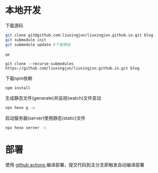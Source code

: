 # 本地开发
下载源码
```bash
git clone git@github.com:liuxingjun/liuxingjun.github.io.git blog
git submodule init
git submodule update #下载模版
```
or
```
git clone --recurse-submodules https://github.com/liuxingjun/liuxingjun.github.io.git blog
```

下载npm依赖
```bash
npm install
```

生成静态文件(generate)并监视(watch)文件变动
```bash
npx hexo g -w
```

启动服务器(server)使用静态(static)文件
```bash
npx hexo server -s
```
# 部署
使用 [github actions ](https://github.com/liuxingjun/liuxingjun.github.io/blob/master/.github/workflows/pages.yml) 编译部署，提交代码到主分支即触发自动编译部署

